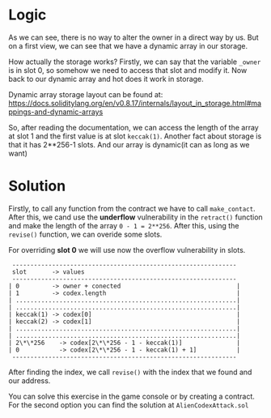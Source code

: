# Logic

As we can see, there is no way to alter the owner in a direct way by us. But on a first view, we can see that we have a dynamic array in our storage. 

How actually the storage works?
Firstly, we can say that the variable `_owner` is in slot 0, so somehow we need to access that slot and modify it. Now back to our dynamic array and hot does it work in storage. 

Dynamic array storage layout can be found at: https://docs.soliditylang.org/en/v0.8.17/internals/layout_in_storage.html#mappings-and-dynamic-arrays

So, after reading the documentation, we can access the length of the array at slot 1 and the first value is at slot `keccak(1)`. Another fact about storage is that it has 2**256-1 slots. And our array is dynamic(it can as long as we want)

# Solution
Firstly, to call any function from the contract we have to call `make_contact`. After this, we cand use the **underflow** vulnerability in the `retract()` function and make the length of the array `0 - 1 = 2**256`. After this, using the `revise()` function, we can overide some slots. 

For overriding **slot 0** we will use now the overflow vulnerability in slots.
```
 --------------------------------------------------------------
 slot       -> values
 --------------------------------------------------------------
| 0         -> owner + conected                                |
| 1         -> codex.length                                    |
| .............................................................|
| .............................................................|
| keccak(1) -> codex[0]                                        |
| keccak(2) -> codex[1]                                        |
| .............................................................|
| .............................................................|
| 2\*\*256    -> codex[2\*\*256 - 1 - keccak(1)]               |
| 0           -> codex[2\*\*256 - 1 - keccak(1) + 1]           |
 --------------------------------------------------------------
```

After finding the index, we call `revise()` with the index that we found and our address.

You can solve this exercise in the game console or by creating a contract. For the second option you can find the solution at `AlienCodexAttack.sol`
